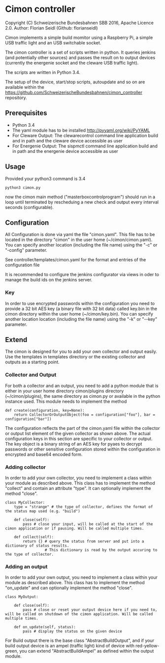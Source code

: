 # Cimon controller
Copyright (C) Schweizerische Bundesbahnen SBB 2016, Apache Licence 2.0. Author: Florian Seidl (Github: florianseidl) 

Cimon implements a simple build momitor using a Raspberry Pi, a simple USB traffic light and an USB switchable socket. 

The cimon controller is a set of scripts written in python. It queries jenkins (and potentially other sources) and passes the result on to output devices (currently the energenie socket and the cleware USB traffic light).

The scripts are written in Python 3.4.

The setup of the device, start/stop scripts, autoupdate and so on are available within the https://github.com/SchweizerischeBundesbahnen/cimon_controller repository.

## Prerequisites
- Python 3.4
- The yaml module has to be installed http://pyyaml.org/wiki/PyYAML
- For Cleware Output: The clewarecontrol command line application build and in path and the cleware device accessible as user
- For Energenie Output: The sispmctl command line application build and in path and the energenie device accessible as user

## Usage
Provided your python3 command is 3.4

    python3 cimon.py
 
now the cimon main method ("masterboxcontrolprogram") should run in a loop until terminated by rescheduing a new check and output every interval seconds (configurable).

## Configuration
All Configuration is done via yaml the file "cimon.yaml". This file has to be located in the directory "cimon" in the user home (~/cimon/cimon.yaml). You can specify another location (including the file name) using the "-c" or "-config" parameter.

See controller/templates/cimon.yaml for the format and entries of the configuration file

It is recommended to configure the jenkins configurator via views in oder to manage the build ids on the jenkins server.

### Key
In order to use encrypted passwords within the configuration you need to provide a 32 bit AES key (a binary file with 32 bit data) called key.bin in the cimon directory within the user home (~/cimon/key.bin). You can specify another location location (including the file name) using the "-k" or "--key" parameter.

## Extend
The cimon is designed for you to add your own collector and output easily. Use the templates in templates directory or the existing collector and outputs as a starting point.

### Collector and Output
For both a collector and an output, you need to add a python module that is either in your user home directory cimon/plugins directory (~/cimon/plugins), the same directory as cimon.py or available in the python instance used. This module needs to implement the method

    def create(configuration, key=None):
        return CollectorOrOutputObject(foo = configuration["foo"], bar = configuration["bar"])

The configuration reflects the part of the cimon.yaml file within the collector or output list element of the given collector as shown above. The actual configuration keys in this section are specific to your collector or output. 
The key object is a binary string of an AES key for pyaes to decrypt passwords or other sensitive configuration stored within the configuration in encrypted and base64 encoded form.

### Adding collector
In order to add your own collector, you need to implement a class within your module as described above. This class has to implement the method "collect" and contain an attribute "type". It can optionally implement the method "close".

    class MyCollector:
        type = "strange" # the type of collector, defines the format of the status map used (e.g. "build")
    
        def close(self):
            pass # close your input, will be called at the start of the cimon application or if pausing. Will be called multiple times.

        def collect(self):
            return {} # query the status from server and put into a dictionary of status results. 
                      # This dictionary is read by the output accuring to the type of collector.

### Adding an output
In order to add your own output, you need to implement a class within your module as described above. This class has to implement the method "on_update" and can optionally implement the method "close".
  
    class MyOutput:
    
        def close(self):
            pass # close or reset your output device here if you need to, will be called on shutdown of the cimon application. Will be called multiple times.
            
        def on_update(self, status):
            pass # display the status on the given device

For Build output there is the base class "AbstractBuildOutput", and if your build output device is an ampel (traffic light) kind of device with red-yellow-green, you can extend "AbstractBuildAmpel" as defined within the output module.